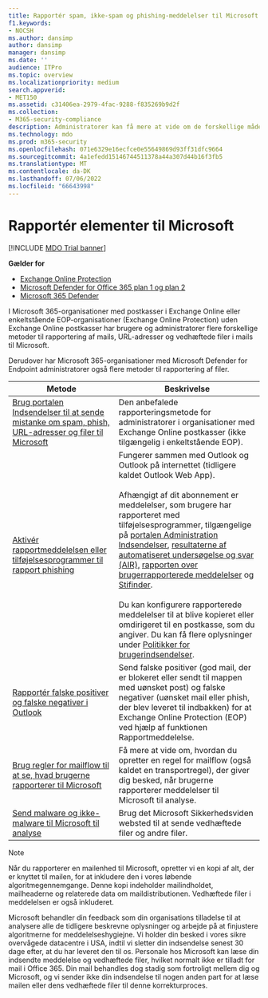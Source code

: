 ```yaml
---
title: Rapportér spam, ikke-spam og phishing-meddelelser til Microsoft
f1.keywords:
- NOCSH
ms.author: dansimp
author: dansimp
manager: dansimp
ms.date: ''
audience: ITPro
ms.topic: overview
ms.localizationpriority: medium
search.appverid:
- MET150
ms.assetid: c31406ea-2979-4fac-9288-f835269b9d2f
ms.collection:
- M365-security-compliance
description: Administratorer kan få mere at vide om de forskellige måder at rapportere gode og forkerte meddelelser, URL-adresser, vedhæftede filer i mails og administratorer til Microsoft til analyse.
ms.technology: mdo
ms.prod: m365-security
ms.openlocfilehash: 071e6329e16ecfce0e55649869d93ff31dfc9664
ms.sourcegitcommit: 4a1efedd15146744511378a44a307d44b16f3fb5
ms.translationtype: MT
ms.contentlocale: da-DK
ms.lasthandoff: 07/06/2022
ms.locfileid: "66643998"
---
```

# <a name="report-items-to-microsoft"></a>Rapportér elementer til Microsoft

[!INCLUDE [MDO Trial banner](../includes/mdo-trial-banner.md)]

**Gælder for**
- [Exchange Online Protection](exchange-online-protection-overview.md)
- [Microsoft Defender for Office 365 plan 1 og plan 2](defender-for-office-365.md)
- [Microsoft 365 Defender](../defender/microsoft-365-defender.md)

I Microsoft 365-organisationer med postkasser i Exchange Online eller enkeltstående EOP-organisationer (Exchange Online Protection) uden Exchange Online postkasser har brugere og administratorer flere forskellige metoder til rapportering af mails, URL-adresser og vedhæftede filer i mails til Microsoft. 

Derudover har Microsoft 365-organisationer med Microsoft Defender for Endpoint administratorer også flere metoder til rapportering af filer.

|Metode|Beskrivelse|
|---|---|
|[Brug portalen Indsendelser til at sende mistanke om spam, phish, URL-adresser og filer til Microsoft](admin-submission.md)|Den anbefalede rapporteringsmetode for administratorer i organisationer med Exchange Online postkasser (ikke tilgængelig i enkeltstående EOP).|
|[Aktivér rapportmeddelelsen eller tilføjelsesprogrammer til rapport phishing](enable-the-report-message-add-in.md)|Fungerer sammen med Outlook og Outlook på internettet (tidligere kaldet Outlook Web App). <br/><br/> Afhængigt af dit abonnement er meddelelser, som brugere har rapporteret med tilføjelsesprogrammer, tilgængelige på [portalen Administration Indsendelser](admin-submission.md), [resultaterne af automatiseret undersøgelse og svar (AIR),](air-view-investigation-results.md) [rapporten over brugerrapporterede meddelelser](view-email-security-reports.md#user-reported-messages-report) og [Stifinder](threat-explorer-views.md#email--submissions). <br/><br/> Du kan konfigurere rapporterede meddelelser til at blive kopieret eller omdirigeret til en postkasse, som du angiver. Du kan få flere oplysninger under [Politikker for brugerindsendelser](user-submission.md).
|[Rapportér falske positiver og falske negativer i Outlook](report-false-positives-and-false-negatives.md)|Send falske positiver (god mail, der er blokeret eller sendt til mappen med uønsket post) og falske negativer (uønsket mail eller phish, der blev leveret til indbakken) for at Exchange Online Protection (EOP) ved hjælp af funktionen Rapportmeddelelse.|
|[Brug regler for mailflow til at se, hvad brugerne rapporterer til Microsoft](/exchange/security-and-compliance/mail-flow-rules/use-rules-to-see-what-users-are-reporting-to-microsoft)|Få mere at vide om, hvordan du opretter en regel for mailflow (også kaldet en transportregel), der giver dig besked, når brugerne rapporterer meddelelser til Microsoft til analyse.|
|[Send malware og ikke-malware til Microsoft til analyse](submitting-malware-and-non-malware-to-microsoft-for-analysis.md)|Brug det Microsoft Sikkerhedsviden websted til at sende vedhæftede filer og andre filer.|

> [!NOTE]
> Når du rapporterer en mailenhed til Microsoft, opretter vi en kopi af alt, der er knyttet til mailen, for at inkludere den i vores løbende algoritmegennemgange. Denne kopi indeholder mailindholdet, mailheaderne og relaterede data om maildistributionen. Vedhæftede filer i meddelelsen er også inkluderet.
>
> Microsoft behandler din feedback som din organisations tilladelse til at analysere alle de tidligere beskrevne oplysninger og arbejde på at finjustere algoritmerne for meddelelseshygiejne. Vi holder din besked i vores sikre overvågede datacentre i USA, indtil vi sletter din indsendelse senest 30 dage efter, at du har leveret den til os. Personale hos Microsoft kan læse din indsendte meddelelse og vedhæftede filer, hvilket normalt ikke er tilladt for mail i Office 365. Din mail behandles dog stadig som fortroligt mellem dig og Microsoft, og vi sender ikke din indsendelse til nogen anden part for at læse mailen eller dens vedhæftede filer til denne korrekturproces.
